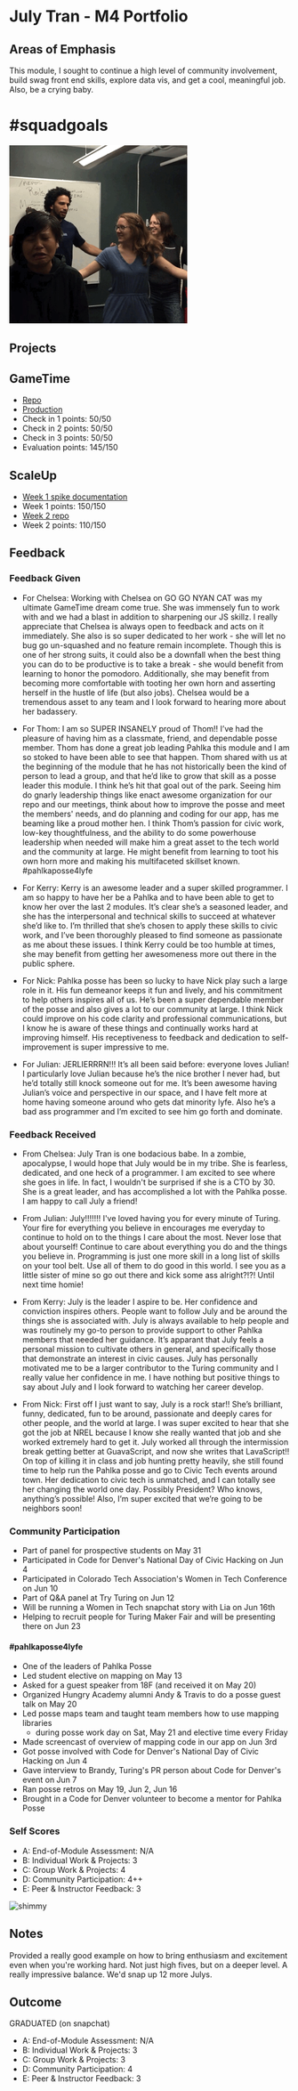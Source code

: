 # July Tran - M4 Portfolio

## Areas of Emphasis
This module, I sought to continue a high level of community involvement, build swag front end skills, explore data vis, and get a cool, meaningful job. Also, be a crying baby.

# #squadgoals
![shimmyirl](squadgoals.gif)

## Projects

## GameTime
- [Repo](https://github.com/julyytran/game-time)
- [Production](http://julyytran.github.io/game-time/)
- Check in 1 points: 50/50
- Check in 2 points: 50/50
- Check in 3 points: 50/50
- Evaluation points: 145/150

## ScaleUp
- [Week 1 spike documentation](https://github.com/julyytran/ember-tutorial)
- Week 1 points: 150/150
- [Week 2 repo](https://github.com/julyytran/cfa-building-violations)
- Week 2 points: 110/150

## Feedback

### Feedback Given
- For Chelsea: Working with Chelsea on GO GO NYAN CAT was my ultimate GameTime dream come true. She was immensely fun to work with and we had a blast in addition to sharpening our JS skillz. I really appreciate that Chelsea is always open to feedback and acts on it immediately. She also is so super dedicated to her work - she will let no bug go un-squashed and no feature remain incomplete. Though this is one of her strong suits, it could also be a downfall when the best thing you can do to be productive is to take a break - she would benefit from learning to honor the pomodoro. Additionally, she may benefit from becoming more comfortable with tooting her own horn and asserting herself in the hustle of life (but also jobs). Chelsea would be a tremendous asset to any team and I look forward to hearing more about her badassery.

- For Thom: I am so SUPER INSANELY proud of Thom!! I’ve had the pleasure of having him as a classmate, friend, and dependable posse member. Thom has done a great job leading Pahlka this module and I am so stoked to have been able to see that happen. Thom shared with us at the beginning of the module that he has not historically been the kind of person to lead a group, and that he’d like to grow that skill as a posse leader this module. I think he’s hit that goal out of the park. Seeing him do gnarly leadership things like enact awesome organization for our repo and our meetings, think about how to improve the posse and meet the members' needs, and do planning and coding for our app, has me beaming like a proud mother hen. I think Thom’s passion for civic work, low-key thoughtfulness, and the ability to do some powerhouse leadership when needed will make him a great asset to the tech world and the community at large. He might benefit from learning to toot his own horn more and making his multifaceted skillset known. #pahlkaposse4lyfe

- For Kerry: Kerry is an awesome leader and a super skilled programmer. I am so happy to have her be a Pahlka and to have been able to get to know her over the last 2 modules. It’s clear she’s a seasoned leader, and she has the interpersonal and technical skills to succeed at whatever she’d like to. I’m thrilled that she’s chosen to apply these skills to civic work, and I’ve been thoroughly pleased to find someone as passionate as me about these issues. I think Kerry could be too humble at times, she may benefit from getting her awesomeness more out there in the public sphere.

- For Nick: Pahlka posse has been so lucky to have Nick play such a large role in it. His fun demeanor keeps it fun and lively, and his commitment to help others inspires all of us. He’s been a super dependable member of the posse and also gives a lot to our community at large. I think Nick could improve on his code clarity and professional communications, but I know he is aware of these things and continually works hard at improving himself. His receptiveness to feedback and dedication to self-improvement is super impressive to me.

- For Julian: JERLIERRRN!!! It’s all been said before: everyone loves Julian! I particularly love Julian because he’s the nice brother I never had, but he’d totally still knock someone out for me. It’s been awesome having Julian’s voice and perspective in our space, and I have felt more at home having someone around who gets dat minority lyfe. Also he’s a bad ass programmer and I’m excited to see him go forth and dominate.

### Feedback Received
- From Chelsea: July Tran is one bodacious babe. In a zombie, apocalypse, I would hope that July would be in my tribe. She is fearless, dedicated, and one heck of a programmer. I am excited to see where she goes in life. In fact, I wouldn't be surprised if she is a CTO by 30. She is a great leader, and has accomplished a lot with the Pahlka posse. I am happy to call July a friend!

- From Julian: July!!!!!!! I've loved having you for every minute of Turing. Your fire for everything you believe in encourages me everyday to continue to hold on to the things I care about the most. Never lose that about yourself! Continue to care about everything you do and the things you believe in. Programming is just one more skill in a long list of skills on your tool belt. Use all of them to do good in this world. I see you as a little sister of mine so go out there and kick some ass alright?!?! Until next time homie!

-  From Kerry: July is the leader I aspire to be.  Her confidence and conviction inspires others.  People want to follow July and be around the things she is associated with.  July is always available to help people and was routinely my go-to person to provide support to other Pahlka members that needed her guidance.  It’s apparant that July feels a personal mission to cultivate others in general, and specifically those that demonstrate an interest in civic causes.  July has personally motivated me to be a larger contributor to the Turing community and I really value her confidence in me.  I have nothing but positive things to say about July and I look forward to watching her career develop.

- From Nick: First off I just want to say, July is a rock star!! She’s brilliant, funny, dedicated, fun to be around, passionate and deeply cares for other people, and the world at large. I was super excited to hear that she got the job at NREL because I know she really wanted that job and she worked extremely hard to get it. July worked all through the intermission break getting better at GuavaScript, and now she writes that LavaScript!! On top of killing it in class and job hunting pretty heavily, she still found time to help run the Pahlka posse and go to Civic Tech events around town. Her dedication to civic tech is unmatched, and I can totally see her changing the world one day. Possibly President? Who knows, anything’s possible! Also, I’m super excited that we’re going to be neighbors soon!

### Community Participation
- Part of panel for prospective students on May 31
- Participated in Code for Denver's National Day of Civic Hacking on Jun 4
- Participated in Colorado Tech Association's Women in Tech Conference on Jun 10
- Part of Q&A panel at Try Turing on Jun 12
- Will be running a Women in Tech snapchat story with Lia on Jun 16th
- Helping to recruit people for Turing Maker Fair and will be presenting there on Jun 23

#### #pahlkaposse4lyfe
- One of the leaders of Pahlka Posse
- Led student elective on mapping on May 13
- Asked for a guest speaker from 18F (and received it on May 20)
- Organized Hungry Academy alumni Andy & Travis to do a posse guest talk on May 20
- Led posse maps team and taught team members how to use mapping libraries
  - during posse work day on Sat, May 21 and elective time every Friday
- Made screencast of overview of mapping code in our app on Jun 3rd
- Got posse involved with Code for Denver's National Day of Civic Hacking on Jun 4
- Gave interview to Brandy, Turing's PR person about Code for Denver's event on Jun 7
- Ran posse retros on May 19, Jun 2, Jun 16
- Brought in a Code for Denver volunteer to become a mentor for Pahlka Posse

### Self Scores

* A: End-of-Module Assessment: N/A
* B: Individual Work & Projects: 3
* C: Group Work & Projects: 4
* D: Community Participation: 4++
* E: Peer & Instructor Feedback: 3

![shimmy](https://media.giphy.com/media/A3PG6GRxtCU9O/giphy.gif)

## Notes

Provided a really good example on how to bring enthusiasm and excitement even when you're working hard. Not just high fives, but on a deeper level. A really impressive balance. We'd snap up 12 more Julys. 

## Outcome

GRADUATED (on snapchat)

* A: End-of-Module Assessment: N/A
* B: Individual Work & Projects: 3
* C: Group Work & Projects: 3
* D: Community Participation: 4
* E: Peer & Instructor Feedback: 3
